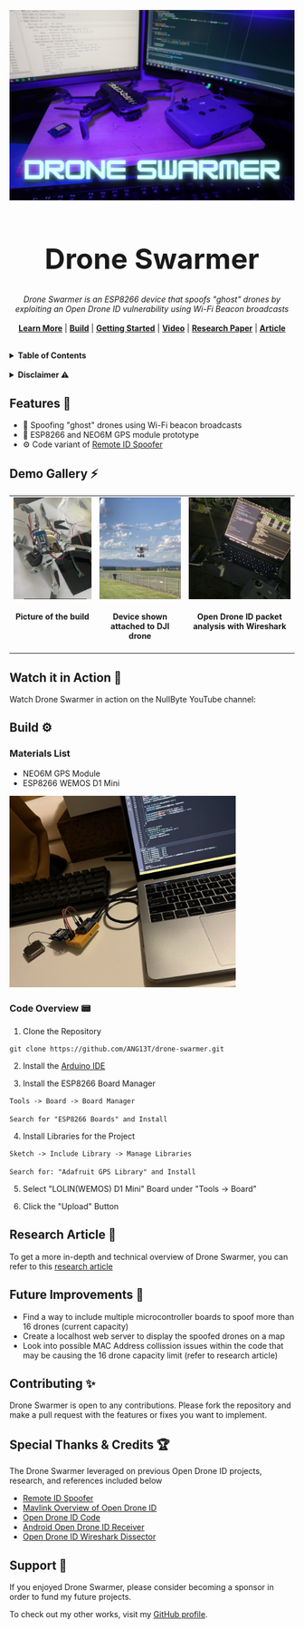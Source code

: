 <p align="center">
  <img width="800" src="https://github.com/ANG13T/drone-swarmer/blob/main/assets/banner.png" alt="Drone Swarmer image" />
</p>
<h1 align="center" style="font-size:50px !important;">Drone Swarmer</h1>
<p align="center">
  <i>Drone Swarmer is an ESP8266 device that spoofs "ghost" drones by exploiting an Open Drone ID vulnerability using Wi-Fi Beacon broadcasts</i>
   <br/><br/>
  <b><a href="#features-️">Learn More</a></b> | <b><a href="#build️">Build</a></b> | <b><a href="#detecting-for-spoofing-">Getting Started</a></b> | <b><a href="#">Video</a></b> | <b><a href="#">Research Paper</a></b> | <b><a href="#">Article</a></b>
  <br/><br/>
</p>

<details>
  <summary><b>Table of Contents</b></summary>
  <p>

- **Getting Started**
    - [📡️ Features](#features-️)
    - [⚡ Demo Gallery](#demo-gallery-️)
    - [⚙️ Build](#build-️)
    - [📟 Code Overview](#code-overview-)
- **Learning More**
    - [🎥 Watch it in Action](#watch-it-in-action-)
    - [📄 Read the Article](https://medium.com/@angelinatsuboi/detecting-hacker-aircraft-using-artificial-intelligence-ec249baa866b)
- **Community**
    - [✨ Contributing](#contributing-)
    - [🏆 Special Thanks & Credits](#special-thanks--credits-)
    - [💜 Support](#support-)
    - [📜 License](https://github.com/ANG13T/fly-catcher/blob/main/LICENSE)

  </p>
</details>

<br />

<details>
  <summary><b>Disclaimer ⚠️</b></summary>
  <p>
Drone Swarmer is a proof-of-concept device designed for research purposes only. The project demonstrates the potential vulnerabilities in the Open Drone ID protocol, specifically relating to drone identification systems. **The use of this device to spoof drones or interfere with legal and authorized drone operations is illegal in many jurisdictions.**

This project is intended strictly for **educational and research purposes** to highlight the need for improved security in drone communication systems. **Do not use Drone Swarmer in any manner that violates the law or regulations in your country.**
  </p>
</details>


## Features 📡
- 📡  Spoofing "ghost" drones using Wi-Fi beacon broadcasts
- 🔨  ESP8266 and NEO6M GPS module prototype
- ⚙️  Code variant of [Remote ID Spoofer](https://github.com/jjshoots/RemoteIDSpoofer)


## Demo Gallery ⚡️
<table>
  <tr>
    <td valign="top"><img src="https://github.com/ANG13T/drone-swarmer/blob/main/assets/asset_1.jpg" alt="Gallery Image" height="180" width="250"> <h4 align="center">Picture of the build</h4></td>
    <td valign="top"><img src="https://github.com/ANG13T/drone-swarmer/blob/main/assets/asset_2.jpg" alt="Gallery Image" height="180" width="250"> <h4 align="center">Device shown attached to DJI drone</h4></td>
    <td valign="top"><img src="https://github.com/ANG13T/drone-swarmer/blob/main/assets/asset_3.jpg" alt="Gallery Image" height="180" width="250"> <h4 align="center">Open Drone ID packet analysis with Wireshark</h4></td>
  </tr>
</table>

## Watch it in Action 🎥
Watch Drone Swarmer in action on the NullByte YouTube channel:


## Build ⚙️

###  Materials List
- NEO6M GPS Module
- ESP8266 WEMOS D1 Mini

<img src="https://github.com/ANG13T/drone-swarmer/blob/main/assets/asset_4.png" alt="Prototyping Build" width="400" />


### Code Overview 📟

1. Clone the Repository 
```
git clone https://github.com/ANG13T/drone-swarmer.git
```

2. Install the [Arduino IDE](https://www.arduino.cc/en/software)

3. Install the ESP8266 Board Manager
```
Tools -> Board -> Board Manager

Search for "ESP8266 Boards" and Install
```

4. Install Libraries for the Project 
```
Sketch -> Include Library -> Manage Libraries

Search for: "Adafruit GPS Library" and Install
```

5. Select "LOLIN(WEMOS) D1 Mini" Board under "Tools -> Board"

6. Click the "Upload" Button

## Research Article 🔬
To get a more in-depth and technical overview of Drone Swarmer, you can refer to this [research article](#)

## Future Improvements 🚀
- Find a way to include multiple microcontroller boards to spoof more than 16 drones (current capacity)
- Create a localhost web server to display the spoofed drones on a map
- Look into possible MAC Address collission issues within the code that may be causing the 16 drone capacity limit (refer to research article)

## Contributing ✨
Drone Swarmer is open to any contributions. Please fork the repository and make a pull request with the features or fixes you want to implement.

## Special Thanks & Credits 🏆
The Drone Swarmer leveraged on previous Open Drone ID projects, research, and references included below

- [Remote ID Spoofer](https://github.com/jjshoots/RemoteIDSpoofer)
- [Mavlink Overview of Open Drone ID](https://mavlink.io/en/services/opendroneid.html)
- [Open Drone ID Code](https://github.com/opendroneid/opendroneid-core-c)
- [Android Open Drone ID Receiver](https://github.com/opendroneid/receiver-android)
- [Open Drone ID Wireshark Dissector](https://github.com/opendroneid/wireshark-dissector)

## Support 💜
If you enjoyed Drone Swarmer, please consider becoming a sponsor in order to fund my future projects.

To check out my other works, visit my [GitHub profile](github.com/ANG13T).